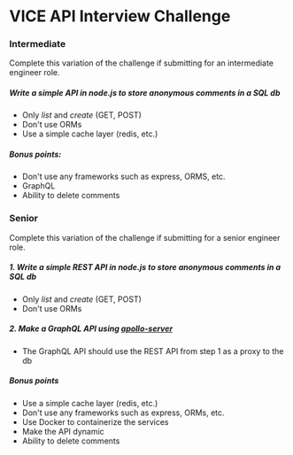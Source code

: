 # VICE API Interview Challenge

### Intermediate

Complete this variation of the challenge if submitting for an intermediate engineer role.

##### Write a simple API in node.js to store anonymous comments in a SQL db
- Only *list* and *create* (GET, POST)
- Don't use ORMs
- Use a simple cache layer (redis, etc.)
  
##### Bonus points:
- Don't use any frameworks such as express, ORMS, etc.
- GraphQL
- Ability to delete comments

### Senior

Complete this variation of the challenge if submitting for a senior engineer role.

##### 1. Write a simple REST API in node.js to store anonymous comments in a SQL db
- Only *list* and *create* (GET, POST)
- Don't use ORMs

##### 2. Make a GraphQL API using [apollo-server](https://github.com/apollographql/apollo-server)
- The GraphQL API should use the REST API from step 1 as a proxy to the db

##### *Bonus points*
- Use a simple cache layer (redis, etc.)
- Don't use any frameworks such as express, ORMs, etc.
- Use Docker to containerize the services
- Make the API dynamic
- Ability to delete comments

